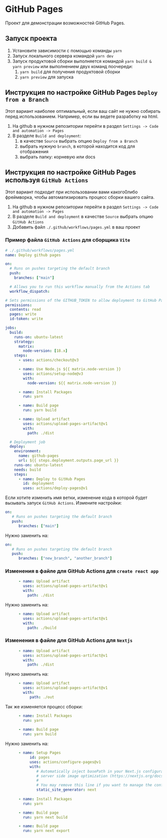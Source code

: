 # GitHub Pages
Проект для демонстрации возможностей GitHub Pages.

## Запуск проекта
1. Установите зависимости с помощью команды `yarn`
2. Запуск локального сервера командой `yarn dev`
3. Запуск продуктовой сборки выполняется командой `yarn build & yarn preview` или выполнением двух команд поочереди:
   1. `yarn build` для получения продуктовой сборки
   2. `yarn preview` для запуска

## Инструкция по настройке GitHub Pages `Deploy from a Branch`
Этот вариант наиболее оптимальный, если ваш сайт не нужно собирать перед использованием. Например, если вы ведете разработку на html.
1. На github в нужном репозитории перейти в раздел `Settings -> Code and automation -> Pages`
2. В разделе `Build and deployment`:
   1. в качестве `Source` выбрать опцию `Deploy from a Branch`
   2. выбрать нужную `branch`, в которой находится код для отображения
   3. выбрать папку: корневую или docs

## Инструкция по настройке GitHub Pages используя `GitHub Actions`
Этот вариант подходит при использовании вами какого0либо фреймворка, чтобы автоматизировать процесс сборки вашего сайта.
1. На github в нужном репозитории перейти в раздел `Settings -> Code and automation -> Pages`
2. В разделе `Build and deployment` в качестве `Source` выбрать опцию `GitHub Actions`
3. Добавить файл `./.github/workflows/pages.yml` в ваш проект

### Пример файла `GitHub Actions` для сборщика `Vite`
```yaml
# ./.github/workflows/pages.yml
name: Deploy github pages

on:
  # Runs on pushes targeting the default branch
  push:
    branches: ["main"]

  # Allows you to run this workflow manually from the Actions tab
  workflow_dispatch:

# Sets permissions of the GITHUB_TOKEN to allow deployment to GitHub Pages
permissions:
  contents: read
  pages: write
  id-token: write

jobs:
  build:
    runs-on: ubuntu-latest
    strategy:
      matrix:
        node-version: [18.x]
    steps:
      - uses: actions/checkout@v3

      - name: Use Node.js ${{ matrix.node-version }}
        uses: actions/setup-node@v3
        with:
          node-version: ${{ matrix.node-version }}

      - name: Install Packages
        run: yarn

      - name: Build page
        run: yarn build

      - name: Upload artifact
        uses: actions/upload-pages-artifact@v1
        with:
          path: ./dist

  # Deployment job
  deploy:
    environment:
      name: github-pages
      url: ${{ steps.deployment.outputs.page_url }}
    runs-on: ubuntu-latest
    needs: build
    steps:
      - name: Deploy to GitHub Pages
        id: deployment
        uses: actions/deploy-pages@v1
```

Если хотите изменить имя ветки, изменение кода в которой будет вызывать запуск `GitHub Actions`. Измените настройки:
```yaml
on:
   # Runs on pushes targeting the default branch
   push:
      branches: ["main"]
```
Нужно заменить на:
```yaml
on:
   # Runs on pushes targeting the default branch
   push:
      branches: ["new_branch", "another_branch"]
```

### Изменения в файле для GitHub Actions для `create react app`
```yaml
      - name: Upload artifact
        uses: actions/upload-pages-artifact@v1
        with:
          path: ./dist
```
Нужно заменить на:
```yaml
      - name: Upload artifact
        uses: actions/upload-pages-artifact@v1
        with:
          path: ./build
```

### Изменения в файле для GitHub Actions для `Nextjs`
```yaml
      - name: Upload artifact
        uses: actions/upload-pages-artifact@v1
        with:
          path: ./dist
```
Нужно заменить на:
```yaml
      - name: Upload artifact
        uses: actions/upload-pages-artifact@v1
        with:
           path: ./out
```
Так же изменяется процесс сборки:
```yaml
      - name: Install Packages
        run: yarn
      
      - name: Build page
        run: yarn build
```
Нужно заменить на:
```yaml
      - name: Setup Pages
           id: pages
           uses: actions/configure-pages@v1
           with:
              # Automatically inject basePath in your Next.js configuration file and disable
              # server side image optimization (https://nextjs.org/docs/api-reference/next/image#unoptimized).
              #
              # You may remove this line if you want to manage the configuration yourself.
              static_site_generator: next
              
      - name: Install Packages
        run: yarn

      - name: Build page
        run: yarn next build

      - name: Build page
        run: yarn next export
```